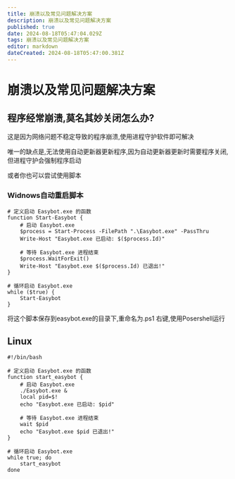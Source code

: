 ```yaml
---
title: 崩溃以及常见问题解决方案
description: 崩溃以及常见问题解决方案
published: true
date: 2024-08-18T05:47:04.029Z
tags: 崩溃以及常见问题解决方案
editor: markdown
dateCreated: 2024-08-18T05:47:00.381Z
---
```

# 崩溃以及常见问题解决方案

## 程序经常崩溃,莫名其妙关闭怎么办?

这是因为网络问题不稳定导致的程序崩溃,使用进程守护软件即可解决

唯一的缺点是,无法使用自动更新器更新程序,因为自动更新器更新时需要程序关闭,但进程守护会强制程序启动

或者你也可以尝试使用脚本

### Widnows自动重启脚本

```
# 定义启动 Easybot.exe 的函数
function Start-Easybot {
    # 启动 Easybot.exe
    $process = Start-Process -FilePath ".\Easybot.exe" -PassThru
    Write-Host "Easybot.exe 已启动: $($process.Id)"

    # 等待 Easybot.exe 进程结束
    $process.WaitForExit()
    Write-Host "Easybot.exe $($process.Id) 已退出!"
}

# 循环启动 Easybot.exe
while ($true) {
    Start-Easybot
}
```
将这个脚本保存到easybot.exe的目录下,重命名为.ps1 右键,使用Posershell运行
## Linux

```
#!/bin/bash

# 定义启动 Easybot.exe 的函数
function start_easybot {
    # 启动 Easybot.exe
    ./Easybot.exe &
    local pid=$!
    echo "Easybot.exe 已启动: $pid"

    # 等待 Easybot.exe 进程结束
    wait $pid
    echo "Easybot.exe $pid 已退出!"
}

# 循环启动 Easybot.exe
while true; do
    start_easybot
done

```
